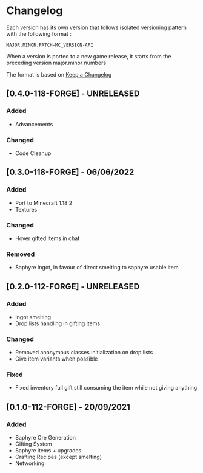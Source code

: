 # Changelog

Each version has its own version that follows isolated versioning pattern with the following format :

`MAJOR.MINOR.PATCH-MC_VERSION-API`

When a version is ported to a new game release, it starts from the preceding version major.minor numbers

The format is based on [Keep a Changelog](https://keepachangelog.com/en/1.0.0/)

## [0.4.0-118-FORGE] - UNRELEASED

### Added

- Advancements

### Changed

- Code Cleanup

## [0.3.0-118-FORGE] - 06/06/2022

### Added

- Port to Minecraft 1.18.2
- Textures

### Changed

- Hover gifted items in chat

### Removed

- Saphyre Ingot, in favour of direct smelting to saphyre usable item

## [0.2.0-112-FORGE] - UNRELEASED

### Added

- Ingot smelting
- Drop lists handling in gifting items

### Changed

- Removed anonymous classes initialization on drop lists
- Give item variants when possible

### Fixed

- Fixed inventory full gift still consuming the item while not giving anything

## [0.1.0-112-FORGE] - 20/09/2021

### Added

- Saphyre Ore Generation
- Gifting System
- Saphyre items + upgrades
- Crafting Recipes (except smelting)
- Networking
